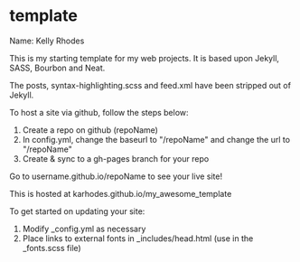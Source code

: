 # template

Name:  Kelly Rhodes

This is my starting template for my web projects.  It is based upon Jekyll, SASS, Bourbon and Neat.

The posts, syntax-highlighting.scss and feed.xml have been stripped out of Jekyll.

To host a site via github, follow the steps below:

1. Create a repo on github (repoName)
2. In config.yml, change the baseurl to "/repoName" and change the url to "/repoName"
3. Create & sync to a gh-pages branch for your repo

Go to username.github.io/repoName to see your live site!

This is hosted at karhodes.github.io/my_awesome_template

To get started on updating your site:

1. Modify _config.yml as necessary
2. Place links to external fonts in _includes/head.html (use in the _fonts.scss file)